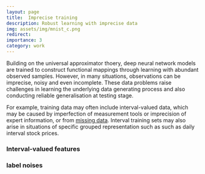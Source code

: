 ```yaml
---
layout: page
title:  Imprecise training
description: Robust learning with imprecise data
img: assets/img/mnist_c.png
redirect:
importance: 3
category: work
---
```


Building on the universal approximator thoery, deep neural network models are trained to construct functional mappings through learning with abundant observed samples. However, in many situations, observations can be imprecise, noisy and even incomplete. These data problems raise challenges in learning the underlying data generating process and also conducting reliable generalisation at testing stage. 

For example, training data may often include interval-valued data, which may be caused by imperfection of measurement tools or imprecision of expert information, or from [missing data](./_projects/1_project.md). Interval training sets may also arise in situations of specific grouped representation such as such as daily interval stock prices.


### Interval-valued features



### label noises


